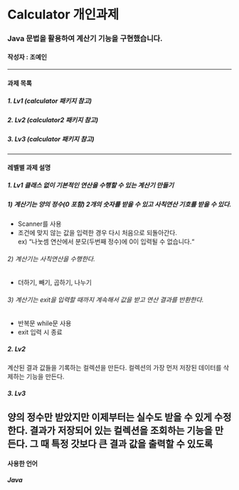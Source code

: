 # Calculator 개인과제
### Java 문법을 활용하여 계산기 기능을 구현했습니다.
#### 작성자 : 조예인
---
#### 과제 목록
##### 1. Lv1 (calculator 패키지 참고)
##### 2. Lv2 (calculator2 패키지 참고)
##### 3. Lv3 (calculator 패키지 참고)
---
#### 레벨별 과제 설명
##### 1. Lv1 클래스 없이 기본적인 연산을 수행할 수 있는 계산기 만들기
#####  1) 계산기는 양의 정수(0 포함) 2개의 숫자를 받을 수 있고 사칙연산 기호를 받을 수 있다.
 - Scanner를 사용<br/>
 - 조건에 맞지 않는 값을 입력한 경우 다시 처음으로 되돌아간다. <br/>
  ex) “나눗셈 연산에서 분모(두번째 정수)에 0이 입력될 수 없습니다.“
###### 2) 계산기는 사칙연산을 수행한다.
 - 더하기, 빼기, 곱하기, 나누기
###### 3) 계산기는 exit을 입력할 때까지 계속해서 값을 받고 연산 결과를 반환한다.
- 반복문 while문 사용<br/>
- exit 입력 시 종료

##### 2. Lv2
계산된 결과 값들을 기록하는 컬렉션을 만든다.
컬렉션의 가장 먼저 저장된 데이터를 삭제하는 기능을 만든다.

##### 3. Lv3
양의 정수만 받았지만 이제부터는 실수도 받을 수 있게 수정한다.
결과가 저장되어 있는 컬렉션을 조회하는 기능을 만든다. 그 때 특정 갓보다 큰 결과 값을 출력할 수 있도록
---
#### 사용한 언어
##### Java
